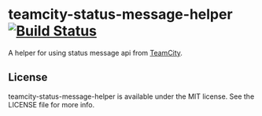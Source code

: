 # teamcity-status-message-helper [![Build Status](https://travis-ci.org/x2on/teamcity-status-message-helper.png)](https://travis-ci.org/x2on/teamcity-status-message-helper)
A helper for using status message api from [TeamCity](http://www.jetbrains.com/teamcity/).

## License

teamcity-status-message-helper is available under the MIT license. See the LICENSE file for more info.
